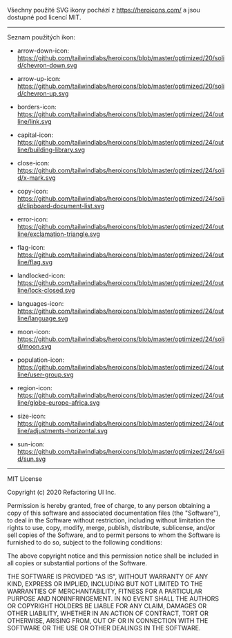 Všechny použité SVG ikony pochází z https://heroicons.com/ a jsou dostupné pod licencí MIT.

-----

Seznam použitých ikon:

- arrow-down-icon:
https://github.com/tailwindlabs/heroicons/blob/master/optimized/20/solid/chevron-down.svg

- arrow-up-icon:
https://github.com/tailwindlabs/heroicons/blob/master/optimized/20/solid/chevron-up.svg

- borders-icon:
https://github.com/tailwindlabs/heroicons/blob/master/optimized/24/outline/link.svg

- capital-icon:
https://github.com/tailwindlabs/heroicons/blob/master/optimized/24/outline/building-library.svg

- close-icon:
https://github.com/tailwindlabs/heroicons/blob/master/optimized/24/solid/x-mark.svg

- copy-icon:
https://github.com/tailwindlabs/heroicons/blob/master/optimized/24/solid/clipboard-document-list.svg

- error-icon:
https://github.com/tailwindlabs/heroicons/blob/master/optimized/24/outline/exclamation-triangle.svg

- flag-icon:
https://github.com/tailwindlabs/heroicons/blob/master/optimized/24/outline/flag.svg

- landlocked-icon:
https://github.com/tailwindlabs/heroicons/blob/master/optimized/24/outline/lock-closed.svg

- languages-icon:
https://github.com/tailwindlabs/heroicons/blob/master/optimized/24/outline/language.svg

- moon-icon:
https://github.com/tailwindlabs/heroicons/blob/master/optimized/24/solid/moon.svg

- population-icon:
https://github.com/tailwindlabs/heroicons/blob/master/optimized/24/outline/user-group.svg

- region-icon:
https://github.com/tailwindlabs/heroicons/blob/master/optimized/24/outline/globe-europe-africa.svg

- size-icon:
https://github.com/tailwindlabs/heroicons/blob/master/optimized/24/outline/adjustments-horizontal.svg

- sun-icon:
https://github.com/tailwindlabs/heroicons/blob/master/optimized/24/solid/sun.svg

-----

MIT License

Copyright (c) 2020 Refactoring UI Inc.

Permission is hereby granted, free of charge, to any person obtaining a copy
of this software and associated documentation files (the "Software"), to deal
in the Software without restriction, including without limitation the rights
to use, copy, modify, merge, publish, distribute, sublicense, and/or sell
copies of the Software, and to permit persons to whom the Software is
furnished to do so, subject to the following conditions:

The above copyright notice and this permission notice shall be included in all
copies or substantial portions of the Software.

THE SOFTWARE IS PROVIDED "AS IS", WITHOUT WARRANTY OF ANY KIND, EXPRESS OR
IMPLIED, INCLUDING BUT NOT LIMITED TO THE WARRANTIES OF MERCHANTABILITY,
FITNESS FOR A PARTICULAR PURPOSE AND NONINFRINGEMENT. IN NO EVENT SHALL THE
AUTHORS OR COPYRIGHT HOLDERS BE LIABLE FOR ANY CLAIM, DAMAGES OR OTHER
LIABILITY, WHETHER IN AN ACTION OF CONTRACT, TORT OR OTHERWISE, ARISING FROM,
OUT OF OR IN CONNECTION WITH THE SOFTWARE OR THE USE OR OTHER DEALINGS IN THE
SOFTWARE.
